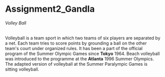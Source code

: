 # Assignment2_Gandla
###### Volley Ball
Volleyball is a team sport in which two teams of six players are separated by a net. Each team tries to score points by grounding a ball on the other team's court under organized rules. It has been a part of the official program of the Summer Olympic Games since **Tokyo** 1964. Beach volleyball was introduced to the programme at the **Atlanta** 1996 Summer Olympics. The adapted version of volleyball at the Summer Paralympic Games is sitting volleyball.
